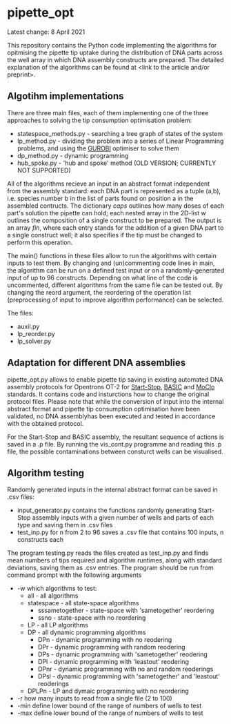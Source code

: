 # pipette_opt

Latest change: 8 April 2021

This repository contains the Python code implementing the algorithms for opitmising the pipette tip uptake during the distribution of DNA parts across the well array in which DNA assembly constructs are prepared. The detailed explanation of the algorithms can be found at <link to the article and/or preprint>.

## Algotihm implementations
There are three main files, each of them implementing one of the three approaches to solving the tip consumption optimisation problem:
* statespace_methods.py - searching a tree graph of states of the system
* lp_method.py - dividing the problem into a series of Linear Programming problems, and using the [GUROBI](https://www.gurobi.com/) optimiser to solve them
* dp_method.py - dynamic programming
* hub_spoke.py - 'hub and spoke' method (OLD VERSION; CURRENTLY NOT SUPPORTED)

All of the algorithms recieve an input in an abstract format independent from the assembly standard: each DNA part is represented as a tuple (a,b), i.e. species number b in the list of parts found on position a in the assembled contructs. The dictionary _caps_  outlines how many doses of each part's solution the pipette can hold; each nested array in the  2D-list _w_ outlines the composition of a single construct to be prepared. The output is an array _fin_, where each entry stands for the addition of a given DNA part to a single construct well; it also specifies if the tip must be changed to perform this operation.

The main() functions in these files allow to run the algorithms with certain inputs to test them. By changing and (un)commenting code lines in main, the algorithm can be run on a defined test input or on a randomly-generated input of up to 96 constructs.  Depending on what line of the code is uncommented, different algorithms from the same file can be tested out. By changing the reord argument, the reordering of the operation list (preprocessing of input to improve algorithm performance) can be selected.

The files:
* auxil.py
* lp_reorder.py
* lp_solver.py

## Adaptation for different DNA assemblies
pipette_opt.py allows to enable pipette tip saving in existing automated DNA assembly protocols for Opentrons OT-2 for [Start-Stop](https://github.com/zoltuz/dna_assembler), [BASIC](https://github.com/BASIC-DNA-ASSEMBLY/DNA-BOT) and [MoClo](https://github.com/DAMPLAB/OT2-MoClo-Transformation-Ecoli) standards. It contains code and insturctions how to change the original protocol files. Please note that while the conversion of input into the internal abstract format and pipette tip consumption optimisation have been validated, no DNA assemblyhas been executed and tested in accordance with the obtained protocol.

For the Start-Stop and BASIC assembly, the resultant sequence of actions is saved in a .p file. By running the vis_cont.py programme and reading this .p file, the possible contaminations between consturct wells can be visualised.

## Algorithm testing
Randomly generated inputs in the internal abstract format can be saved in .csv files:
* input_generator.py contains the functions randomly generating Start-Stop assembly inputs with a given number of wells and parts of each type and saving them in .csv files
* test_inp.py for n from 2 to 96 saves a .csv file that contains 100 inputs, n constructs each

The program testing.py reads the files created as test_inp.py and finds mean numbers of tips required and algorithm runtimes, along with standard deviations, saving them as .csv entries. The program should be run from command prompt with the following arguments
* -w which algorithms to test:
	* all - all algorithms
	* statespace - all state-space algorithms
		* sssametogether - state-space with 'sametogether' reordering
		* ssno - state-space with no reordering
	* LP - all LP algorithms
	* DP - all dynamic programming algorithms
		* DPn - dynamic programming with no reodering
		* DPr - dynamic programming with random reodering
		* DPs - dynamic programming with 'sametogether' reodering
		* DPl - dynamic programming with 'leastout' reodering
		* DPnr - dynamic programming with no and random reoderings
		* DPsl - dynamic programming with 'sametogether' and 'leastout' reoderings
	* DPLPn - LP and dymaic programming with no reordering
* -r how many inputs to read from a single file (2 to 100)
* -min define lower bound of the range of numbers of wells to test
* -max define lower bound of the range of numbers of wells to test
